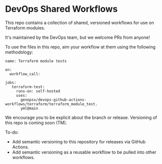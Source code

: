 # DevOps Shared Workflows

This repo contains a collection of shared, versioned workflows for use on Terraform modules.

It's maintained by the DevOps team, but we welcome PRs from anyone!

To use the files in this repo, aim your workflow at them using the following methodology:

```
name: Terraform module tests

on:
  workflow_call:

jobs:
   terraform-test:
     runs-on: self-hosted
     uses:
       genopsx/devops-github-actions-workflows/terraform/terraform_module_test.
       yml@main
```

We encourage you to be explicit about the branch or release.  Versioning of this repo is coming soon (TM).


To-do:

- Add semantic versioning to this repository for releases via GitHub Actions.
- Add semantic versioning as a reusable workflow to be pulled into other workflows.
